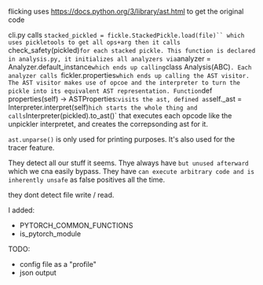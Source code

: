 flicking uses https://docs.python.org/3/library/ast.html to get the original code

cli.py calls `stacked_pickled = fickle.StackedPickle.load(file)`` which uses pickletools to get all ops+arg
then it calls `check_safety(pickled)` for each stacked pickle. This function is declared in analysis.py, it initializes
all analyzers via `analyzer = Analyzer.default_instance` which ends up calling `class Analysis(ABC)`. Each
analyzer calls `fickler.properties` which ends up calling the AST visitor.
The AST visitor makes use of opcoe and the interpreter to turn the pickle into its equivalent AST representation.
Function `def properties(self) -> ASTProperties:` visits the ast, defined as `self._ast = Interpreter.interpret(self)`
hich starts the whole thing and calls `Interpreter(pickled).to_ast()` that executes each opcode like the unpickler
interpretet, and creates the correpsonding ast for it.


`ast.unparse()` is only used for printing purposes. It's also used for the tracer feature.

They detect all our stuff it seems. Thye always have `but unused afterward` which we cna easily bypass.
They have `can execute arbitrary code and is inherently unsafe` as false positives all the time.

they dont detect file write / read.

I added:
- PYTORCH_COMMON_FUNCTIONS
- is_pytorch_module

TODO:
- config file as a "profile"
- json output